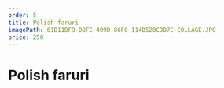 ```yaml
---
order: 5
title: Polish faruri
imagePath: 61B11DF9-D8FC-409D-86F0-114B528C9D7C-COLLAGE.JPG
price: 250
---
```


# Polish faruri
